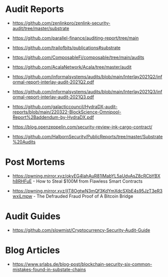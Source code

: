 # Audit Reports

- https://github.com/zenlinkpro/zenlink-security-audit/tree/master/substrate

- https://github.com/parallel-finance/auditing-report/tree/main

- https://github.com/trailofbits/publications#substrate

- https://github.com/ComposableFi/composable/tree/main/audits

- https://github.com/AcalaNetwork/Acala/tree/master/audit

- https://github.com/informalsystems/audits/blob/main/Interlay2021Q2/informal-report-interlay-audit-2021Q2.pdf

- https://github.com/informalsystems/audits/blob/main/Interlay2021Q3/informal-report-interlay-audit-2021Q3.pdf

- https://github.com/galacticcouncil/HydraDX-audit-reports/blob/main/220322-BlockScience-Omnipool-Report%2Baddendum-by-HydraDX.pdf

- https://blog.openzeppelin.com/security-review-ink-cargo-contract/

- https://github.com/HalbornSecurity/PublicReports/tree/master/Substrate%20Audits

  

# Post Mortems

- https://pwning.mirror.xyz/okyEG4lahAuR81IMabYL5aUdvAsZ8cRCbYBXh8RHFuE - How to Steal $100M from Flawless Smart Contracts

- https://pwning.mirror.xyz/jlT8OgtwN3mQf3KdYmXdcSXbE4s95JzT3eR3wxiLmpw - The Defrauded Fraud Proof of A Bitcoin Bridge

  

# Audit Guides

- https://github.com/slowmist/Cryptocurrency-Security-Audit-Guide

# Blog Articles

- https://www.srlabs.de/blog-post/blockchain-security-six-common-mistakes-found-in-substate-chains
